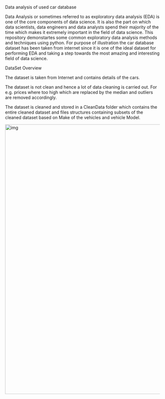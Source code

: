 Data analysis of used car database  

Data Analysis or sometimes referred to as exploratory data analysis (EDA) is one of the core components of data science. It is also the part on which data scientists, data engineers and data analysts spend their majority of the time which makes it extremely important in the field of data science. This repository demonstartes some common exploratory data analysis methods and techniques using python. For purpose of illustration the car database dataset has been taken from internet since it is one of the ideal dataset for performing EDA and taking a step towards the most amazing and interesting field of data science.

DataSet Overview

The dataset is taken from Internet  and contains details of the cars.

The dataset is not clean and hence a lot of data cleaning is carried out. For e.g. prices where too high which are replaced by the median and outliers are removed accordingly.

The dataset is cleaned and stored in a CleanData folder which contains the entire cleaned dataset and files structures containing subsets of the cleaned dataset based on Make of the vehicles and vehicle Model.

<img width="877" alt="img" src="https://user-images.githubusercontent.com/89958567/170879214-9c064c01-5532-4fc9-80b1-077e49fec646.png">
